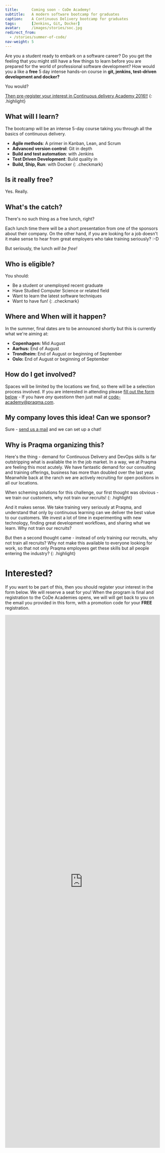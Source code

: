 ```yaml
---
title:      Coming soon - CoDe Academy!
subtitle:   A modern software bootcamp for graduates
caption:    A Continuous Delivery bootcamp for graduates
tags:       [Jenkins, Git, Docker]
avatar:     /images/stories/soc.jpg
redirect_from:
  - /stories/summer-of-code/
nav-weight: 5
---
```


Are you a student ready to embark on a software career? Do you get the feeling that you might still have a few things to learn before you are prepared for the world of professional software development? How would you a like a __free__  5 day intense hands-on course in __git, jenkins, test-driven development and docker?__
<!--break-->

You would?

[Then pre-register your interest in Continuous delivery Academy 2016!!](#interested)
{: .highlight}


## What will I learn?

The bootcamp will be an intense 5-day course taking you through all the basics of continuous delivery.

* __Agile methods__:  A primer in Kanban, Lean, and Scrum
* __Advanced version control__:  Git in depth
* __Build and test automation__: with Jenkins
* __Test Driven Development__: Build quality in
* __Build, Ship, Run__: with Docker
{: .checkmark}

## Is it really free?

Yes. Really.

## What's the catch?

There's no such thing as a free lunch, right?

Each lunch time there will be a short presentation from one of the sponsors about their company.  On the other hand, if you are looking for a job doesn't it make sense to hear from great employers who take training seriously? :-D

But seriously, the lunch *will be free!*

## Who is eligible?

You should:

* Be a student or unemployed recent graduate
* Have Studied Computer Science or related field
* Want to learn the latest software techniques
* Want to have fun!
{: .checkmark}


## Where and When will it happen?

In the summer, final dates are to be announced shortly but this is currently what we're aiming at:

* __Copenhagen:__ Mid August
* __Aarhus:__ End of August
* __Trondheim:__ End of August or beginning of September
* __Oslo:__ End of August or beginning of September

## How do I get involved?

Spaces will be limited by the locations we find, so there will be a selection process involved. If you are interested in attending please [fill out the form below](#interested) - If you have _any_ questionn then just mail at [code-academy@praqma.com](mailto:code-academy@praqma.com).

## My company loves this idea! Can we sponsor?

Sure - [send us a mail](mailto:code-academy@praqma.com?subject=Please!+We+want+to+know+more+about+sponsoring+CoDe+Academy) and we can set up a chat!

## Why is Praqma organizing this?

Here's the thing - demand for Continuous Delivery and DevOps skills is far outstripping what is available the in the job market.  In a way, we at Praqma are feeling this most acutely.  We have fantastic demand for our consulting and training offerings, business has more than doubled over the last year.  Meanwhile back at the ranch we are actively recruiting for open positions in all our locations.

When scheming solutions for this challenge, our first thought was obvious - we train our customers, why not train our recruits!
{: .highlight}

And it makes sense.  We take training very seriously at Praqma, and understand that only by continuous learning can we deliver the best value to our customers.  We invest a lot of time in experimenting with new technology, finding great development workflows, and sharing what we learn.  Why not train our recruits?

But then a second thought came - instead of only training our recruits, why not train all recruits?  Why not make this available to everyone looking for work, so that not only Praqma employees get these skills but all people entering the industry?
{: .highlight}

# Interested?

If you want to be part of this, then you should register your interest in the form below. We will reserve a seat for you! When the program is final and registration to the CoDe Academies opens, we will will get back to you on the email you provided in this form, with a promotion code for your __FREE__ registration.

<iframe src="https://docs.google.com/forms/d/1_chJOyTrnJV2dTqwfa29OGEeDCgu6zQnU1QEFSjYJX0/viewform?embedded=true" width="100%" height="1730" frameborder="0" marginheight="0" marginwidth="0">Loading...</iframe>
